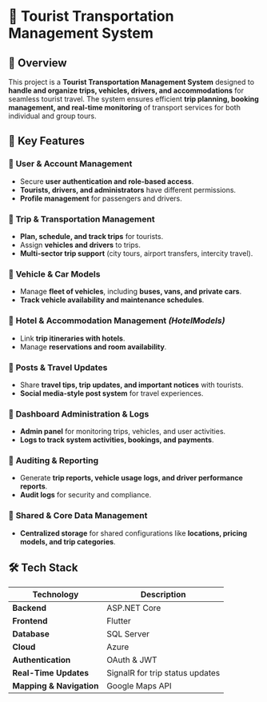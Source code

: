 # 🚌 Tourist Transportation Management System  

## 📌 Overview  
This project is a **Tourist Transportation Management System** designed to **handle and organize trips, vehicles, drivers, and accommodations** for seamless tourist travel. The system ensures efficient **trip planning, booking management, and real-time monitoring** of transport services for both individual and group tours.  

## 🎯 Key Features

### 🔹 **User & Account Management** 
- Secure **user authentication and role-based access**.  
- **Tourists, drivers, and administrators** have different permissions.  
- **Profile management** for passengers and drivers.  

### 🔹 **Trip & Transportation Management**
- **Plan, schedule, and track trips** for tourists.  
- Assign **vehicles and drivers** to trips.  
- **Multi-sector trip support** (city tours, airport transfers, intercity travel).  

### 🔹 **Vehicle & Car Models**
- Manage **fleet of vehicles**, including **buses, vans, and private cars**.  
- **Track vehicle availability and maintenance schedules**.  

### 🔹 **Hotel & Accommodation Management** *(HotelModels)*  
- Link **trip itineraries with hotels**.  
- Manage **reservations and room availability**.  

### 🔹 **Posts & Travel Updates**
- Share **travel tips, trip updates, and important notices** with tourists.  
- **Social media-style post system** for travel experiences.  

### 🔹 **Dashboard Administration & Logs**
- **Admin panel** for monitoring trips, vehicles, and user activities.  
- **Logs to track system activities, bookings, and payments**.  

### 🔹 **Auditing & Reporting** 
- Generate **trip reports, vehicle usage logs, and driver performance reports**.  
- **Audit logs** for security and compliance.  

### 🔹 **Shared & Core Data Management** 
- **Centralized storage** for shared configurations like **locations, pricing models, and trip categories**.  

## 🛠 Tech Stack  

| Technology      | Description  |
|----------------|-------------|
| **Backend**    | ASP.NET Core |
| **Frontend**   | Flutter |
| **Database**   | SQL Server |
| **Cloud**      | Azure |
| **Authentication** | OAuth & JWT |
| **Real-Time Updates** | SignalR for trip status updates |
| **Mapping & Navigation** | Google Maps API |
